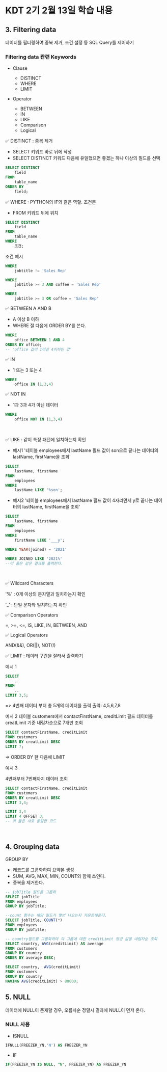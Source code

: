 # KDT 2기 2월 13일 학습 내용

## 3. Filtering data
데이터를 필터링하여 중복 제거, 조건 설정 등 SQL Query를 제어하기

### Filtering data 관련 Keywords
- Clause
    - DISTINCT
    - WHERE
    - LIMIT

- Operator
    - BETWEEN
    - IN
    - LIKE
    - Comparison
    - Logical


✅ DISTINCT : 중복 제거
- SELECT 키워드 바로 뒤에 작성
- SELECT DISTINCT 키워드 다음에 유일했으면 좋겠는 하나 이상의 필드를 선택

```SQL
SELECT DISTINCT
    field
FROM
    table_name
ORDER BY
    field;
```

✅ WHERE : PYTHON의 IF와 같은 역할. 조건문
- FROM 키워드 뒤에 위치
```SQL
SELECT DISTINCT
    field
FROM
    table_name
WHERE
    조건;
```
조건 예시
```SQL
WHERE
    jobtitle != 'Sales Rep'
```
```SQL
WHERE
    jobtitle >= 3 AND coffee = 'Sales Rep'
```
```SQL
WHERE
    jobtitle >= 3 OR coffee = 'Sales Rep'
```
✅ BETWEEN A AND B
- A 이상 B 이하
- WHERE 절 다음에 ORDER BY를 쓴다.

```SQL
WHERE
    office BETWEEN 1 AND 4
ORDER BY office;
-- 'office 값이 1이상 4이하인 값'
```
✅ IN
- 1 또는 3 또는 4
```SQL
WHERE
    office IN (1,3,4)
```
✅ NOT IN
- 1과 3과 4가 아닌 데이터
```SQL
WHERE
    office NOT IN (1,3,4)
```
<BR>

✅ LIKE : 같이 특정 패턴에 일치하는지 확인
- 예시1 '테이블 employees에서 lastName 필드 값이 son으로 끝나는 데이터의 lastName, firstName을 조회'
```SQL
SELECT 
    lastName, firstName
FROM 
    employees
WHERE 
    lastName LIKE '%son';
```

- 예시2 '테이블 employees에서 lastName 필드 값이 4자리면서 y로 끝나는 데이터의 lastName, firstName을 조회'

```SQL
SELECT 
    lastName, firstName
FROM 
    employees
WHERE
    firstName LIKE '___y';
```
```SQL
WHERE YEAR(joined) = '2021' 
    
WHERE JOINED LIKE '2021%'
--이 둘은 같은 결과를 출력한다.
```

<BR>

✅ Wildcard Characters

'%' : 0개 이상의 문자열과 일치하는지 확인

'_' : 단일 문자와 일치하는지 확인

✅ Comparison Operators

=, >=, <=, IS, LIKE, IN, BETWEEN, AND

✅ Logical Operators

AND(&&), OR(||), NOT(!)

✅ LIMIT : 데이터 구간을 잘라서 출력하기

예시 1
```SQL
SELECT
    ..
FROM
    ..
LIMIT 3,5;
```
=> 4번째 데이터 부터 총 5개의 데이터를 출력
출력: 4,5,6,7,8

예시 2
테이블 customers에서 contactFirstName, creditLimit 필드 데이터를 creatLimit 기준 내림차순으로 7개만 조회
```sql
SELECT contactFirstName, creditLimit
FROM customers
ORDER BY creatLimit DESC
LIMIT 7;
```
=> ORDER BY 한 다음에 LIMIT

예시 3

4번째부터 7번째까지 데이터 조회
```sql
SELECT contactFirstName, creditLimit
FROM customers
ORDER BY creatLimit DESC
LIMIT 3,4;
```
```SQL
LIMIT 3,4
LIMIT 4 OFFSET 3;
-- 이 둘은 서로 동일한 코드
```
<BR>

## 4. Grouping data
GROUP BY
- 레코드를 그룹화하여 요약본 생성 
- SUM, AVG, MAX, MIN, COUNT와 함께 쓰인다.
- 중복을 제거한다.

```sql
-- jobTitle 필드를 그룹화
SELECT jobTitle
FROM employees
GROUP BY jobTitle;
```
```sql
--count 함수는 해당 필드가 몇번 나오는지 카운트해준다.
SELECT jobTitle, COUNT(*)
FROM employees
GROUP BY jobTitle;
```
```sql
-- country필드를 그룹화하여 각 그룹에 대한 creditLimit 평균 값을 내림차순 조회
SELECT country, AVG(creditLimit) AS average
FROM customers
GROUP BY country
ORDER BY average DESC;
```
```sql
SELECT country,  AVG(creditLimit)
FROM customers
GROUP BY country
HAVING AVG(creditLimit) > 80000;
```
## 5. NULL
데이터에 NULL이 존재할 경우, 오름차순 정렬시 결과에 NULL이 먼저 온다.

### NULL 사용

- ISNULL
```SQL
IFNULL(FREEZER_YN,'N') AS FREEZER_YN
```
- IF
```SQL
IF(FREEZER_YN IS NULL, "N", FREEZER_YN) AS FREEZER_YN
```


